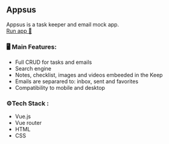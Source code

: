 ## Appsus

Appsus is a task keeper and email mock app.<br/>
[Run app 🚀](https://alexlevkov.github.io/Appsus/)

### 🖥️ Main Features:
* Full CRUD for tasks and emails
* Search engine
* Notes, checklist, images and videos embeeded in the Keep
* Emails are separared to: inbox, sent and favorites
* Compatibility to mobile and desktop

### ⚙Tech Stack :
* Vue.js 
* Vue router
* HTML
* CSS



